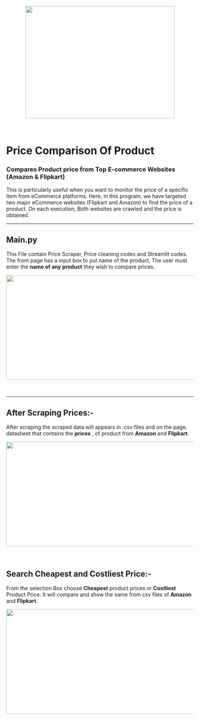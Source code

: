 <p align="center">
  <img width="400" height="300" src="https://media.giphy.com/media/l46Cy1rHbQ92uuLXa/giphy.gif">
</p>
<br />

# Price Comparison Of Product
### Compares Product price from Top E-commerce Websites (Amazon & Flipkart)

This is particularly useful when you want to monitor the price of a specific item from eCommerce platforms. Here, in this program, we have targeted two major eCommerce websites (Flipkart and Amazon) to find the price of a product. On each execution, Both websites are crawled and the price is obtained.

----------------------------

## Main.py
 This File contain Price Scraper, Price cleaning codes and Streamlit codes. The front page has a input box to put name of the product,
The user must enter the **name of any product** they wish to compare prices.
</br>
<p align="center">
  <img width="630" height="280" src="Screenshots\1.png">
</p>
<br />


-----------------------------
## After Scraping Prices:-

After scraping the scraped data will appears in .csv files and on the page.
datasheet that contains the **prices** , of product from **Amazon** and **Flipkart**.
</br>
<p align="center">
  <img width="600" height="280" src="Screenshots\3.png">
</p>
<br />

## Search Cheapest and Costliest Price:-

From the selection Box choose **Cheapest** product prices or **Costliest** Product Price. It will compare and show the same from csv files of **Amazon** and **Flipkart**.
</br>
<p align="center">
  <img width="600" height="280" src="Screenshots\4.png">
</p>
<br />



